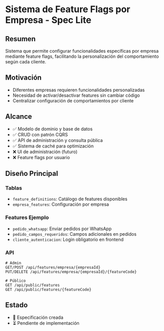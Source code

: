 # Sistema de Feature Flags por Empresa - Spec Lite

## Resumen
Sistema que permite configurar funcionalidades específicas por empresa mediante feature flags, facilitando la personalización del comportamiento según cada cliente.

## Motivación
- Diferentes empresas requieren funcionalidades personalizadas
- Necesidad de activar/desactivar features sin cambiar código
- Centralizar configuración de comportamientos por cliente

## Alcance
- ✅ Modelo de dominio y base de datos
- ✅ CRUD con patrón CQRS
- ✅ API de administración y consulta pública
- ✅ Sistema de caché para optimización
- ❌ UI de administración (futuro)
- ❌ Feature flags por usuario

## Diseño Principal

### Tablas
- `feature_definitions`: Catálogo de features disponibles
- `empresa_features`: Configuración por empresa

### Features Ejemplo
- `pedido_whatsapp`: Enviar pedidos por WhatsApp
- `pedido_campos_requeridos`: Campos adicionales en pedidos
- `cliente_autenticacion`: Login obligatorio en frontend

### API
```
# Admin
GET/POST /api/features/empresa/{empresaId}
PUT/DELETE /api/features/empresa/{empresaId}/{featureCode}

# Público
GET /api/public/features
GET /api/public/features/{featureCode}
```

## Estado
- 📝 Especificación creada
- ⏳ Pendiente de implementación